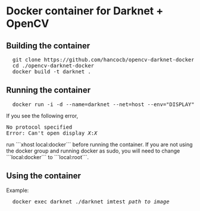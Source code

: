 <h1>Docker container for Darknet + OpenCV</h1>
<h2>Building the container</h2>
<pre>
  git clone https://github.com/hancocb/opencv-darknet-docker.git
  cd ./opencv-darknet-docker
  docker build -t darknet .
</pre>  
<h2>Running the container</h2>
<pre>
  docker run -i -d --name=darknet --net=host --env="DISPLAY" --volume="$HOME/.Xauthority:/root/.Xauthority:rw" darknet
</pre>
If you see the following error,
<pre>
No protocol specified
Error: Can't open display <em>X</em>:<em>X</em>
</pre>
run ```xhost local:docker``` before running the container. If
you are not using the docker group and running docker as sudo,
you will need to change ```local:docker``` to ```local:root```.
<h2>Using the container</h2>
Example:
<pre>
  docker exec darknet ./darknet imtest <em>path_to_image</em>
</pre>
